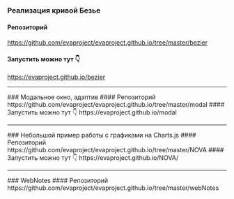 ### Реализация кривой Безье
#### Репозиторий
https://github.com/evaproject/evaproject.github.io/tree/master/bezier
#### Запустить можно тут 👇
https://evaproject.github.io/bezier
<hr/>
### Модальное окно, адаптив
#### Репозиторий
https://github.com/evaproject/evaproject.github.io/tree/master/modal
#### Запустить можно тут 👇
https://evaproject.github.io/modal
<hr>
### Небольшой пример работы с графиками на Charts.js
#### Репозиторий
https://github.com/evaproject/evaproject.github.io/tree/master/NOVA
#### Запустить можно тут 👇
https://evaproject.github.io/NOVA/
<hr>
### WebNotes
#### Репозиторий
https://github.com/evaproject/evaproject.github.io/tree/master/webNotes

